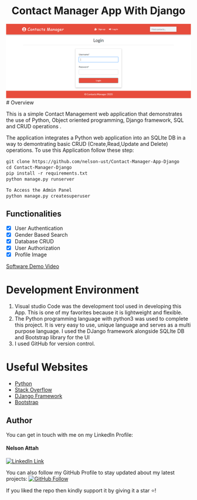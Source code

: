 <h1 align="center">Contact Manager App With Django</h1>
<a href="#">
  <div align="center">
    <img src="screenshot.png" width='700'/>
  </div>
</a>
# Overview

This is a simple Contact Management web application that demonstrates the use of Python, Object oriented programming, Django framework, SQL and CRUD operations .


The application integrates a Python web application into an SQLIte DB in a way to demontrating basic CRUD (Create,Read,Update and Delete) operations.
To use this Application follow these step: 

```
git clone https://github.com/nelson-ust/Contact-Manager-App-Django
cd Contact-Manager-Django
pip install -r requirements.txt
python manage.py runserver
```

```
To Access the Admin Panel
python manage.py createsuperuser
```
## Functionalities
- [x] User Authentication
- [x] Gender Based Search
- [x] Database CRUD
- [x] User Authorization
- [x] Profile Image

[Software Demo Video](http://youtube.link.goes.here)

# Development Environment

1. Visual studio Code was the development tool used in developing this App. This is one of my favorites because it is lightweight and flexible. 
2. The Python programming language with python3 was used to complete this project. It is very easy to use,  unique language and serves as a multi purpose language. I used the DJango framework alongside SQLIte DB and Bootstrap library for the UI
3. I used GitHub for version control. 


# Useful Websites

* [Python](https://docs.python.org/3/)
* [Stack Overflow](https://stackoverflow.com/)
* [DJango Framework](https://docs.djangoproject.com/)
* [Bootstrap](https://getbootstrap.com/docs/4.1/getting-started/introduction/)


## Author
You can get in touch with me on my LinkedIn Profile:

#### Nelson Attah
[![LinkedIn Link](https://img.shields.io/badge/Connect-Nelson-blue.svg?logo=linkedin&longCache=true&style=social&label=Connect
)](https://www.linkedin.com/in/nelson-attah-25330660/)

You can also follow my GitHub Profile to stay updated about my latest projects: [![GitHub Follow](https://img.shields.io/badge/Connect-nelson-blue.svg?logo=Github&longCache=true&style=social&label=Follow)](https://github.com/nelson-ust)

If you liked the repo then kindly support it by giving it a star ⭐!

